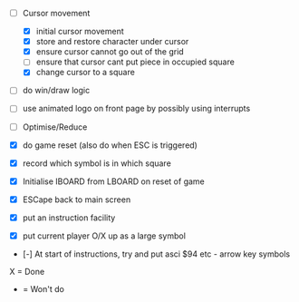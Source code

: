 - [ ] Cursor movement
    - [X] initial cursor movement
    - [X] store and restore character under cursor 
    - [X] ensure cursor cannot go out of the grid
    - [ ] ensure that cursor cant put piece in occupied square
    - [X] change cursor to a square
- [ ] do win/draw  logic
- [ ] use animated logo on front page by possibly using interrupts
- [ ] Optimise/Reduce

- [X] do game reset (also do when ESC is triggered)
- [X] record which symbol is in which square
- [X] Initialise IBOARD from LBOARD on reset of game
- [X] ESCape back to main screen 
- [X] put an instruction facility
- [X] put current player O/X up as a large symbol

- [-] At start of instructions, try and put asci $94 etc - arrow key symbols


X = Done
- = Won't do